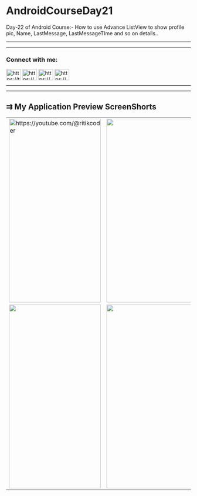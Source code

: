 # AndroidCourseDay21
Day-22 of Android Course:- How to use Advance ListView to show profile pic, Name, LastMessage, LastMessageTIme and so on details.. 
<hr><hr>
<h3 align="left">Connect with me:</h3>
<p align="left">
<a href="https://twitter.com/https://twitter.com/home" target="blank"><img align="center" src="https://raw.githubusercontent.com/rahuldkjain/github-profile-readme-generator/master/src/images/icons/Social/twitter.svg" alt="https://twitter.com/home" height="30" width="40" /></a>
<a href="https://linkedin.com/in/https://www.linkedin.com/feed/" target="blank"><img align="center" src="https://raw.githubusercontent.com/rahuldkjain/github-profile-readme-generator/master/src/images/icons/Social/linked-in-alt.svg" alt="https://www.linkedin.com/feed/" height="30" width="40" /></a>
<a href="https://instagram.com/https://www.instagram.com/ritikcoder/" target="blank"><img align="center" src="https://raw.githubusercontent.com/rahuldkjain/github-profile-readme-generator/master/src/images/icons/Social/instagram.svg" alt="https://www.instagram.com/ritikcoder/" height="30" width="40" /></a>
<a href="https://www.youtube.com/c/https://youtube.com/@ritikcoder" target="blank"><img align="center" src="https://raw.githubusercontent.com/rahuldkjain/github-profile-readme-generator/master/src/images/icons/Social/youtube.svg" alt="https://youtube.com/@ritikcoder" height="30" width="40" /></a>
</p>
<hr><hr>
<h2>&#8649 My Application Preview ScreenShorts</h2>
<table>
  <tr>
    <td>
      <img align="center" src="https://github.com/CodeWithRitikCoder/AndroidCourseDay21/blob/master/project21_screenshorts/project21_screenshort1.jpg?raw=true" alt="https://youtube.com/@ritikcoder" height="500" width="250" />
    </td>
    <td>
      <img align="center" src="https://github.com/CodeWithRitikCoder/AndroidCourseDay21/blob/master/project21_screenshorts/project21_screenshort2.jpg?raw=true" height="500" width="250" />
    </td>
    <td>
      <img align="center" src="https://github.com/CodeWithRitikCoder/AndroidCourseDay21/blob/master/project21_screenshorts/project21_screenshort3.jpg?raw=true" height="500" width="250" />
    </td>
  </tr>
  <tr>
    <td>
      <img align="center" src="https://github.com/CodeWithRitikCoder/AndroidCourseDay21/blob/master/project21_screenshorts/project21_screenshort4.jpg?raw=true" height="500" width="250" />
    </td>
    <td>
      <img align="center" src="https://github.com/CodeWithRitikCoder/AndroidCourseDay21/blob/master/project21_screenshorts/project21_screenshort5.jpg?raw=true" height="500" width="250" />
    </td>
    <td>
      <img align="center" src="https://github.com/CodeWithRitikCoder/AndroidCourseDay21/blob/master/project21_screenshorts/project21_screenshort6.jpg?raw=true" height="500" width="250" />
    </td>
  </tr>
</table>
<!-- <img align="center" src="https://github.com/CodeWithRitikCoder/AndroidCourseDay21/blob/master/project21_screenshorts/project21_screenshort1.jpg?raw=true" alt="https://youtube.com/@ritikcoder" height="500" width="250" /> -->
<!-- <img align="center" src="https://github.com/CodeWithRitikCoder/AndroidCourseDay21/blob/master/project21_screenshorts/project21_screenshort2.jpg?raw=true" height="500" width="250" />
 -->

